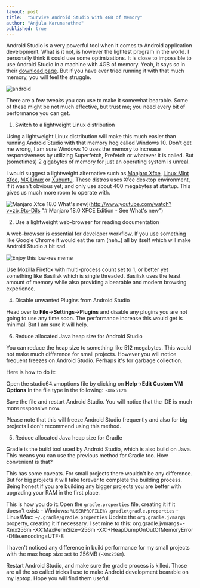 ```yaml
---
layout: post
title:  "Survive Android Studio with 4GB of Memory"
author: "Anjula Karunarathne"
published: true
---
```


Android Studio is a very powerful tool when it comes to Android application development. What is it not, is however the lightest program in the world. I personally think it could use some optimizations. It is close to impossible to use Android Studio in a machine with 4GB of memory. Yeah, it says so in their [download page](https://developer.android.com/studio).  But if you have ever tried running it with that much memory, you will feel the struggle.

![android](https://trendblog.net/wp-content/uploads/2014/12/old-android-phone-uses.png)

There are a few tweaks you can use to make it somewhat bearable. Some of these might be not much effective, but trust me; you need every bit of performance you can get.

 1. Switch to a lightweight Linux distribution

Using a lightweight Linux distribution will make this much easier than running Android Studio with that memory hog called Windows 10. Don't get me wrong, I am sure Windows 10 uses the memory to increase responsiveness by utilizing Superfetch, Prefetch or whatever it is called. But (sometimes) 2 gigabytes of memory for just an operating system is unreal.
	
I would suggest a lightweight alternative such as [Manjaro Xfce](https://manjaro.org/download/), [Linux Mint Xfce](https://www.linuxmint.com/), [MX Linux](https://mxlinux.org/) or [Xubuntu](https://xubuntu.org/). These distros uses Xfce desktop environment, if it wasn't obvious yet; and only use about 400 megabytes at startup. This gives us much more room to operate with.

![Manjaro Xfce 18.0 What's new](http://img.youtube.com/vi/zb_9tc-DiIs/0.jpg)](http://www.youtube.com/watch?v=zb_9tc-DiIs "# Manjaro 18.0 XFCE Edition - See What's new")

 2. Use a lightweight web-browser for reading documentation
 
A web-browser is essential for developer workflow. If you use something like Google Chrome it would eat the ram (heh..) all by itself which will make Android Studio a bit sad.

![Enjoy this low-res meme](https://i.kym-cdn.com/entries/icons/original/000/030/003/chrome.jpg)

Use Mozilla Firefox with multi-process count set to 1, or better yet something like Basilisk which is single threaded. Basilisk uses the least amount of memory while also providing a bearable and modern browsing experience.

 4. Disable unwanted Plugins from Android Studio

Head over to **File**->**Settings**->**Plugins** and disable any plugins you are not going to use any time soon. The performance increase this would get is minimal. But I am sure it will help.
	 
 6. Reduce allocated Java heap size for Android Studio

You can reduce the heap size to something like 512 megabytes. This would not make much difference for small projects. However you will notice frequent freezes on Android Studio. Perhaps it's for garbage collection.

Here is how to do it:

Open the studio64.vmoptions file by clicking on  **Help**->**Edit
    Custom VM Options**
In the file type in the following: `-Xmx512m`

Save the file and restart Android Studio. You will notice that the IDE is much more responsive now. 

Please note that this will freeze Android Studio frequently and also for big projects I don't recommend using this method.

 5. Reduce allocated Java heap size for Gradle
 
Gradle is the build tool used by Android Studio, which is also build on Java. This means you can use the previous method for Gradle too. How convenient is that?
 
This has some caveats. For small projects there wouldn't be any difference. But for big projects it will take forever to complete the building process.
 Being honest if you are building any bigger projects you are better with upgrading your RAM in the first place.
 
 This is how you do it:
	 Open the `gradle.properties` file, creating it if it doesn't exist:
	    -   Windows: `%USERPROFILE%\.gradle\gradle.properties`
	    -   Linux/Mac: `~/.gradle/gradle.properties`
	Update the `org.gradle.jvmargs` property, creating it if necessary. I set mine to this:
    org.gradle.jvmargs=-Xmx256m -XX:MaxPermSize=256m -XX:+HeapDumpOnOutOfMemoryError -Dfile.encoding=UTF-8

I haven't noticed any difference in build performance for my small projects with the max heap size set to 256MB (`-Xmx256m`).

Restart Android Studio, and make sure the gradle process is killed. Those are all the so called tricks I use to make Android development bearable on my laptop. Hope you will find them useful.

